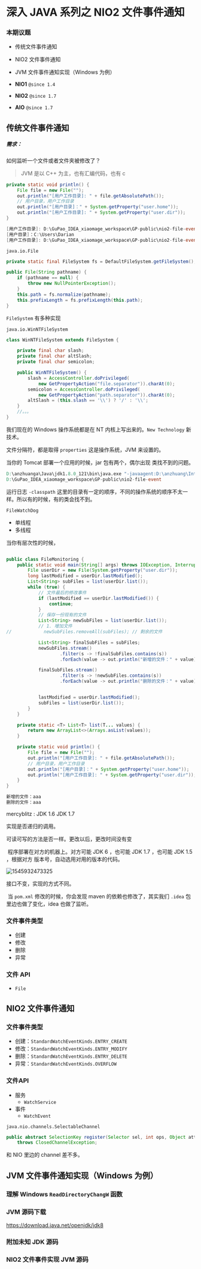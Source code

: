 # 深入 JAVA 系列之 NIO2 文件事件通知

### 本期议题

- 传统文件事件通知
- NIO2 文件事件通知
- JVM 文件事件通知实现（Windows 为例）



- **NIO1** `@since 1.4` 
- **NIO2**  `@since 1.7`
- **AIO** `@since 1.7` 



## 传统文件事件通知

##### 需求：

如何监听一个文件或者文件夹被修改了？



>JVM 是以 C++ 为主，也有汇编代码，也有 c 

```java
private static void println() {
    File file = new File("");
    out.println("[用户工作目录]: " + file.getAbsolutePath());
    // 用户目录，用户工作目录
    out.println("[用户目录]：" + System.getProperty("user.home"));
    out.println("[用户工作目录]: " + System.getProperty("user.dir"));
}
```

```verilog
[用户工作目录]: D:\GuPao_IDEA_xiaomage_workspace\GP-public\nio2-file-event
[用户目录]：C:\Users\Darian
[用户工作目录]: D:\GuPao_IDEA_xiaomage_workspace\GP-public\nio2-file-event
```





`java.io.File` 

```java
private static final FileSystem fs = DefaultFileSystem.getFileSystem();

public File(String pathname) {
    if (pathname == null) {
        throw new NullPointerException();
    }
    this.path = fs.normalize(pathname);
    this.prefixLength = fs.prefixLength(this.path);
}
```

`FileSystem` 有多种实现

`java.io.WinNTFileSystem` 

```java
class WinNTFileSystem extends FileSystem {

    private final char slash;
    private final char altSlash;
    private final char semicolon;

    public WinNTFileSystem() {
        slash = AccessController.doPrivileged(
            new GetPropertyAction("file.separator")).charAt(0);
        semicolon = AccessController.doPrivileged(
            new GetPropertyAction("path.separator")).charAt(0);
        altSlash = (this.slash == '\\') ? '/' : '\\';
    }
    //。。。
}
```

我们现在的 Windows 操作系统都是在 NT 内核上写出来的。`New Technology` 新技术。

文件分隔符，都是取得 `properties` 这是操作系统，JVM 来设置的。



当你的 Tomcat 部署一个应用的时候，jar 包有两个，偶尔出现 类找不到的问题。

```verilog
D:\anzhuanga\Java\jdk1.8.0_121\bin\java.exe "-javaagent:D:\anzhuang\IntelliJ IDEA 2018.1.4\lib\idea_rt.jar=3568:D:\anzhuang\IntelliJ IDEA 2018.1.4\bin" -Dfile.encoding=UTF-8 -classpath D:\anzhuanga\Java\jdk1.8.0_121\jre\lib\charsets.jar;D:\anzhuanga\Java\jdk1.8.0_121\jre\lib\deploy.jar;D:\anzhuanga\Java\jdk1.8.0_121\jre\lib\ext\access-bridge-64.jar;D:\anzhuanga\Java\jdk1.8.0_121\jre\lib\ext\cldrdata.jar;D:\anzhuanga\Java\jdk1.8.0_121\jre\lib\ext\dnsns.jar;D:\anzhuanga\Java\jdk1.8.0_121\jre\lib\ext\jaccess.jar;D:\anzhuanga\Java\jdk1.8.0_121\jre\lib\ext\jfxrt.jar;D:\anzhuanga\Java\jdk1.8.0_121\jre\lib\ext\localedata.jar;D:\anzhuanga\Java\jdk1.8.0_121\jre\lib\ext\nashorn.jar;D:\anzhuanga\Java\jdk1.8.0_121\jre\lib\ext\sunec.jar;D:\anzhuanga\Java\jdk1.8.0_121\jre\lib\ext\sunjce_provider.jar;D:\anzhuanga\Java\jdk1.8.0_121\jre\lib\ext\sunmscapi.jar;D:\anzhuanga\Java\jdk1.8.0_121\jre\lib\ext\sunpkcs11.jar;D:\anzhuanga\Java\jdk1.8.0_121\jre\lib\ext\zipfs.jar;D:\anzhuanga\Java\jdk1.8.0_121\jre\lib\javaws.jar;D:\anzhuanga\Java\jdk1.8.0_121\jre\lib\jce.jar;D:\anzhuanga\Java\jdk1.8.0_121\jre\lib\jfr.jar;D:\anzhuanga\Java\jdk1.8.0_121\jre\lib\jfxswt.jar;D:\anzhuanga\Java\jdk1.8.0_121\jre\lib\jsse.jar;D:\anzhuanga\Java\jdk1.8.0_121\jre\lib\management-agent.jar;D:\anzhuanga\Java\jdk1.8.0_121\jre\lib\plugin.jar;D:\anzhuanga\Java\jdk1.8.0_121\jre\lib\resources.jar;D:\anzhuanga\Java\jdk1.8.0_121\jre\lib\rt.jar;D:\GuPao_IDEA_xiaomage_workspace\GP-public\nio2-file-event\target\classes com.darian.io.file.monitor.FileMonitoring
D:\GuPao_IDEA_xiaomage_workspace\GP-public\nio2-file-event
```

运行日志 `-classpath` 这里的目录有一定的顺序，不同的操作系统的顺序不太一样。所以有的时候，有的类会找不到。



`FileWatchDog` 



- 单线程
- 多线程



当你有层次性的时候，

```java

public class FileMonitoring {
    public static void main(String[] args) throws IOException, InterruptedException {
        File userDir = new File(System.getProperty("user.dir"));
        long lastModified = userDir.lastModified();
        List<String> subFiles = list(userDir.list());
        while (true) {
            // 文件最后的修改事件
            if (lastModified == userDir.lastModified()) {
                continue;
            }
            // 保存一份现有的文件
            List<String> newSubFiles = list(userDir.list());
            // 1. 增加文件
//            newSubFiles.removeAll(subFiles); // 剩余的文件

            List<String> finalSubFiles = subFiles;
            newSubFiles.stream()
                    .filter(s -> !finalSubFiles.contains(s))
                    .forEach(value -> out.println("新增的文件：" + value));

            finalSubFiles.stream()
                    .filter(s -> !newSubFiles.contains(s))
                    .forEach(value -> out.println("删除的文件：" + value));


            lastModified = userDir.lastModified();
            subFiles = list(userDir.list());
        }
    }

    private static <T> List<T> list(T... values) {
        return new ArrayList<>(Arrays.asList(values));
    }

    private static void println() {
        File file = new File("");
        out.println("[用户工作目录]: " + file.getAbsolutePath());
        // 用户目录，用户工作目录
        out.println("[用户目录]：" + System.getProperty("user.home"));
        out.println("[用户工作目录]: " + System.getProperty("user.dir"));
    }
}
```



```verilog
新增的文件：aaa
删除的文件：aaa
```



mercyblitz : JDK 1.6 JDK 1.7

实现是否递归的调用。

可读可写的方法是否一样。更改以后，更改时间没有变



​	程序部署在对方的机器上。对方可能 JDK 6 ，也可能  JDK 1.7 ，也可能  JDK 1.5 ，根据对方 版本号，自动选用对用的版本的代码。

![1545932473325](assets/1545932473325.png)

接口不变，实现的方式不同。

​	当 `pom.xml` 修改的时候，你会发现 maven 的依赖也修改了，其实我们 `.idea` 包里边也做了变化，idea 也做了监听。





### 文件事件类型

- 创建
- 修改
- 删除
- 异常



### 文件 API

- `File`



## NIO2 文件事件通知

### 文件事件类型

- 创建：`StandardWatchEventKinds.ENTRY_CREATE`
- 修改：`StandardWatchEventKinds.ENTRY_MODIFY`
- 删除：`StandardWatchEventKinds.ENTRY_DELETE`
- 异常：`StandardWatchEventKinds.OVERFLOW`



### 文件API

- 服务
  - `WatchService` 
- 事件
  - `WatchEvent` 



`java.nio.channels.SelectableChannel`

```java
public abstract SelectionKey register(Selector sel, int ops, Object att)
    throws ClosedChannelException;
```

和 NIO 里边的 channel 差不多。







## JVM 文件事件通知实现（Windows 为例）



### 理解 Windows `ReadDirectoryChangW` 函数



### JVM 源码下载

https://download.java.net/openjdk/jdk8



### 附加未知 JDK 源码



### NIO2 文件事件实现 JVM 源码 

